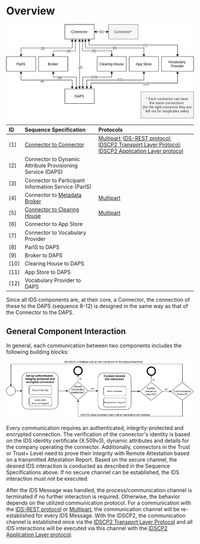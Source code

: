 # Overview

![sequence overview](./images/sequences_overview.png)

| ID   | Sequence Specification | Protocols |
|:-----|:---| :--- |
| [1]  | [Connector to Connector](./sequence-diagrams/data-connector-to-data-connector#message-flows-for-connector-to-connector-communication) | [Multipart](./protocols/multipart); [IDS-REST protocol](./protocols/ids-rest); [IDSCP2 Transport Layer Protocol](./protocols/idscp2/TransportLayer); [IDSCP2 Application Layer protocol](./protocols/idscp2/ApplicationLayer) |
| [2]  | Connector to Dynamic Attribute Provisioning Service (DAPS) |  |
| [3]  | Connector to Participant Information Service (ParIS) |  |
| [4]  | Connector to [Metadata Broker](./sequence-diagrams/data-connector-to-metadata-broker) | [Multipart](./protocols/multipart) |
| [5]  | [Connector to Clearing House](./sequence-diagrams/data-connector-to-clearing-house) | [Multipart](./protocols/multipart) |
| [6]  | Connector to App Store |  |
| [7]  | Connector to Vocabulary Provider |  |
| [8]  | ParIS to DAPS |  |
| [9]  | Broker to DAPS |  |
| [10] | Clearing House to DAPS |  |
| [11] | App Store to DAPS |  |
| [12] | Vocabulary Provider to DAPS |  |

Since all IDS components are, at their core, a Connector, the connection of these to the DAPS (sequence 8-12) is designed in the same way as that of the Connector to the DAPS.

## General Component Interaction

In general, each communication between two components includes the following building blocks:
  
![general_component_interaction_alt](./images/Interaction_Building_Blocks.png)

Every communication requires an authenticated, integrity-protected and encrypted connection. The verification of the connector's identity is based on the IDS identity certificate (X.509v3), dynamic attributes and details for the company operating the connector. Additionally, connectors in the Trust or Trust+ Level need to prove their integrity with Remote Attestation based on a transmitted Attestation Report. Based on the secure channel, the desired IDS interaction is conducted as described in the Sequence Specifications above. If no secure channel can be established, the IDS interaction must not be executed.

After the IDS Message was handled, the process/communication channel is terminated if no further interaction is required. Otherwise, the behavior depends on the utilized communication protocol. For a communication with the [IDS-REST protocol](./protocols/ids-rest) or [Multipart](./protocols/multipart), the communication channel will be re-established for every IDS Message. With the IDSCP2, the communication channel is established once via the [IDSCP2 Transport Layer Protocol](./protocols/idscp2/TransportLayer) and all IDS interactions will be executed via this channel with the [IDSCP2 Application Layer protocol](./protocols/idscp2/ApplicationLayer).
